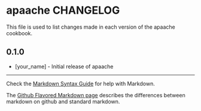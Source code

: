 # apaache CHANGELOG

This file is used to list changes made in each version of the apaache cookbook.

## 0.1.0
- [your_name] - Initial release of apaache

- - -
Check the [Markdown Syntax Guide](http://daringfireball.net/projects/markdown/syntax) for help with Markdown.

The [Github Flavored Markdown page](http://github.github.com/github-flavored-markdown/) describes the differences between markdown on github and standard markdown.
